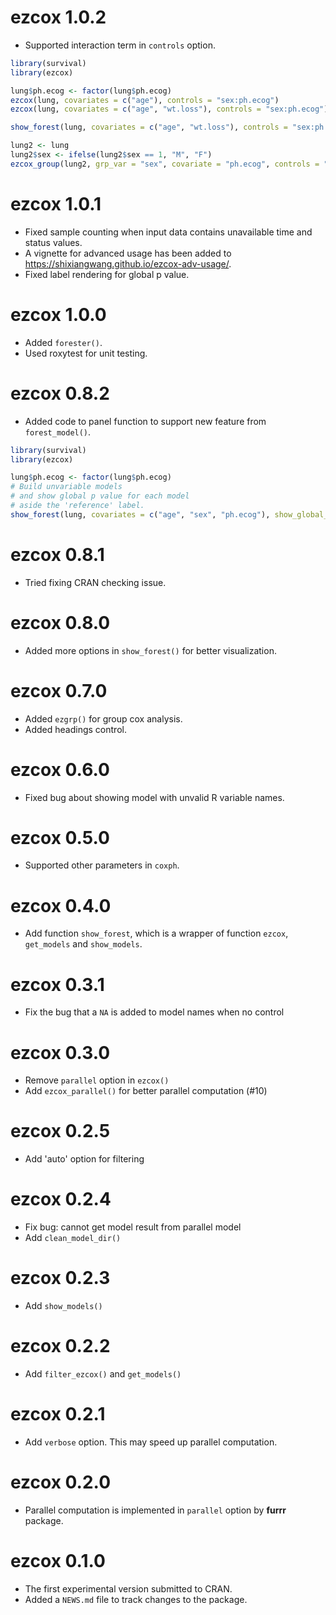 # ezcox 1.0.2

* Supported interaction term in `controls` option.


```R
library(survival)
library(ezcox)

lung$ph.ecog <- factor(lung$ph.ecog)
ezcox(lung, covariates = c("age"), controls = "sex:ph.ecog")
ezcox(lung, covariates = c("age", "wt.loss"), controls = "sex:ph.ecog")

show_forest(lung, covariates = c("age", "wt.loss"), controls = "sex:ph.ecog")

lung2 <- lung
lung2$sex <- ifelse(lung2$sex == 1, "M", "F")
ezcox_group(lung2, grp_var = "sex", covariate = "ph.ecog", controls = "age : wt.loss")
```

# ezcox 1.0.1

* Fixed sample counting when input data contains unavailable time and status values.
* A vignette for advanced usage has been added to <https://shixiangwang.github.io/ezcox-adv-usage/>.
* Fixed label rendering for global p value.

# ezcox 1.0.0

* Added `forester()`.
* Used roxytest for unit testing.

# ezcox 0.8.2

* Added code to panel function to support new feature from `forest_model()`.

```r
library(survival)
library(ezcox)

lung$ph.ecog <- factor(lung$ph.ecog)
# Build unvariable models
# and show global p value for each model
# aside the 'reference' label.
show_forest(lung, covariates = c("age", "sex", "ph.ecog"), show_global_p = "aside")
```

# ezcox 0.8.1

* Tried fixing CRAN checking issue.

# ezcox 0.8.0

* Added more options in `show_forest()` for better visualization.

# ezcox 0.7.0

* Added `ezgrp()` for group cox analysis.
* Added headings control.

# ezcox 0.6.0

* Fixed bug about showing model with unvalid R variable names.

# ezcox 0.5.0

* Supported other parameters in `coxph`.


# ezcox 0.4.0

* Add function `show_forest`, which is a wrapper of
function `ezcox`, `get_models` and `show_models`.

# ezcox 0.3.1

* Fix the bug that a `NA` is added to model names when no control

# ezcox 0.3.0

* Remove `parallel` option in `ezcox()`
* Add `ezcox_parallel()` for better parallel computation (#10)

# ezcox 0.2.5

* Add 'auto' option for filtering

# ezcox 0.2.4

* Fix bug: cannot get model result from parallel model
* Add `clean_model_dir()`

# ezcox 0.2.3

* Add `show_models()`

# ezcox 0.2.2

* Add `filter_ezcox()` and `get_models()`

# ezcox 0.2.1

* Add `verbose` option. This may speed up parallel computation.

# ezcox 0.2.0

* Parallel computation is implemented in `parallel` option by **furrr** package.

# ezcox 0.1.0

* The first experimental version submitted to CRAN.
* Added a `NEWS.md` file to track changes to the package.
